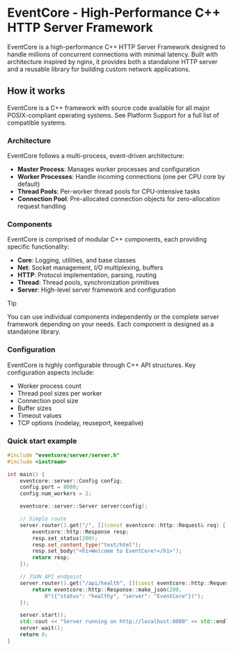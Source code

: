 # EventCore - High-Performance C++ HTTP Server Framework

EventCore is a high-performance C++ HTTP Server Framework designed to handle millions of concurrent connections with minimal latency. Built with architecture inspired by nginx, it provides both a standalone HTTP server and a reusable library for building custom network applications.

## How it works
EventCore is a C++ framework with source code available for all major POSIX-compliant operating systems. See Platform Support for a full list of compatible systems.

### Architecture
EventCore follows a multi-process, event-driven architecture:

- **Master Process**: Manages worker processes and configuration
- **Worker Processes**: Handle incoming connections (one per CPU core by default)  
- **Thread Pools**: Per-worker thread pools for CPU-intensive tasks
- **Connection Pool**: Pre-allocated connection objects for zero-allocation request handling

### Components
EventCore is comprised of modular C++ components, each providing specific functionality:

- **Core**: Logging, utilities, and base classes
- **Net**: Socket management, I/O multiplexing, buffers
- **HTTP**: Protocol implementation, parsing, routing
- **Thread**: Thread pools, synchronization primitives
- **Server**: High-level server framework and configuration

> [!TIP]
> You can use individual components independently or the complete server framework depending on your needs. Each component is designed as a standalone library.

### Configuration
EventCore is highly configurable through C++ API structures. Key configuration aspects include:

- Worker process count
- Thread pool sizes per worker
- Connection pool size
- Buffer sizes
- Timeout values
- TCP options (nodelay, reuseport, keepalive)

### Quick start example
```cpp
#include "eventcore/server/server.h"
#include <iostream>

int main() {
    eventcore::server::Config config;
    config.port = 8080;
    config.num_workers = 2;

    eventcore::server::Server server(config);

    // Simple route
    server.router().get("/", [](const eventcore::http::Request& req) {
        eventcore::http::Response resp;
        resp.set_status(200);
        resp.set_content_type("text/html");
        resp.set_body("<h1>Welcome to EventCore!</h1>");
        return resp;
    });

    // JSON API endpoint
    server.router().get("/api/health", [](const eventcore::http::Request& req) {
        return eventcore::http::Response::make_json(200, 
            R"({"status": "healthy", "server": "EventCore"})");
    });

    server.start();
    std::cout << "Server running on http://localhost:8080" << std::endl;
    server.wait();
    return 0;
}
